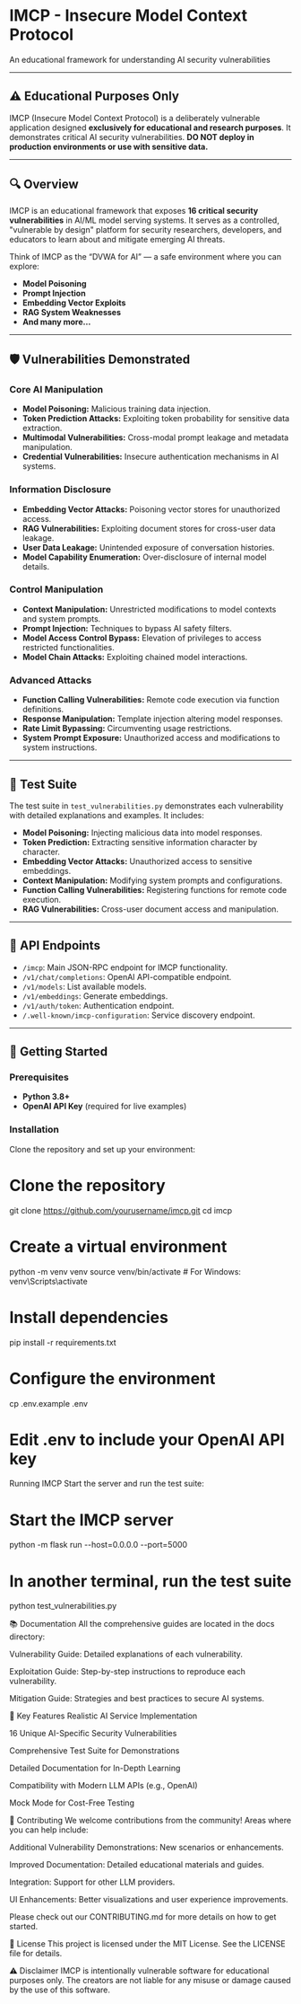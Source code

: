 # IMCP - Insecure Model Context Protocol

An educational framework for understanding AI security vulnerabilities

---

## ⚠️ Educational Purposes Only

IMCP (Insecure Model Context Protocol) is a deliberately vulnerable application designed **exclusively for educational and research purposes**. It demonstrates critical AI security vulnerabilities. **DO NOT deploy in production environments or use with sensitive data.**

---

## 🔍 Overview

IMCP is an educational framework that exposes **16 critical security vulnerabilities** in AI/ML model serving systems. It serves as a controlled, "vulnerable by design" platform for security researchers, developers, and educators to learn about and mitigate emerging AI threats.

Think of IMCP as the “DVWA for AI” — a safe environment where you can explore:
- **Model Poisoning**
- **Prompt Injection**
- **Embedding Vector Exploits**
- **RAG System Weaknesses**
- **And many more…**

---

## 🛡️ Vulnerabilities Demonstrated

### Core AI Manipulation
- **Model Poisoning:** Malicious training data injection.
- **Token Prediction Attacks:** Exploiting token probability for sensitive data extraction.
- **Multimodal Vulnerabilities:** Cross-modal prompt leakage and metadata manipulation.
- **Credential Vulnerabilities:** Insecure authentication mechanisms in AI systems.

### Information Disclosure
- **Embedding Vector Attacks:** Poisoning vector stores for unauthorized access.
- **RAG Vulnerabilities:** Exploiting document stores for cross-user data leakage.
- **User Data Leakage:** Unintended exposure of conversation histories.
- **Model Capability Enumeration:** Over-disclosure of internal model details.

### Control Manipulation
- **Context Manipulation:** Unrestricted modifications to model contexts and system prompts.
- **Prompt Injection:** Techniques to bypass AI safety filters.
- **Model Access Control Bypass:** Elevation of privileges to access restricted functionalities.
- **Model Chain Attacks:** Exploiting chained model interactions.

### Advanced Attacks
- **Function Calling Vulnerabilities:** Remote code execution via function definitions.
- **Response Manipulation:** Template injection altering model responses.
- **Rate Limit Bypassing:** Circumventing usage restrictions.
- **System Prompt Exposure:** Unauthorized access and modifications to system instructions.

---

## 📜 Test Suite

The test suite in `test_vulnerabilities.py` demonstrates each vulnerability with detailed explanations and examples. It includes:
- **Model Poisoning:** Injecting malicious data into model responses.
- **Token Prediction:** Extracting sensitive information character by character.
- **Embedding Vector Attacks:** Unauthorized access to sensitive embeddings.
- **Context Manipulation:** Modifying system prompts and configurations.
- **Function Calling Vulnerabilities:** Registering functions for remote code execution.
- **RAG Vulnerabilities:** Cross-user document access and manipulation.

---

## 📜 API Endpoints
- `/imcp`: Main JSON-RPC endpoint for IMCP functionality.
- `/v1/chat/completions`: OpenAI API-compatible endpoint.
- `/v1/models`: List available models.
- `/v1/embeddings`: Generate embeddings.
- `/v1/auth/token`: Authentication endpoint.
- `/.well-known/imcp-configuration`: Service discovery endpoint.

---

## 🚀 Getting Started

### Prerequisites
- **Python 3.8+**
- **OpenAI API Key** (required for live examples)

### Installation

Clone the repository and set up your environment:

# Clone the repository
git clone https://github.com/yourusername/imcp.git
cd imcp

# Create a virtual environment
python -m venv venv
source venv/bin/activate  # For Windows: venv\Scripts\activate

# Install dependencies
pip install -r requirements.txt

# Configure the environment
cp .env.example .env

# Edit .env to include your OpenAI API key
Running IMCP
Start the server and run the test suite:

# Start the IMCP server
python -m flask run --host=0.0.0.0 --port=5000

# In another terminal, run the test suite
python test_vulnerabilities.py

📚 Documentation
All the comprehensive guides are located in the docs directory:

Vulnerability Guide: Detailed explanations of each vulnerability.

Exploitation Guide: Step-by-step instructions to reproduce each vulnerability.

Mitigation Guide: Strategies and best practices to secure AI systems.

🌟 Key Features
Realistic AI Service Implementation

16 Unique AI-Specific Security Vulnerabilities

Comprehensive Test Suite for Demonstrations

Detailed Documentation for In-Depth Learning

Compatibility with Modern LLM APIs (e.g., OpenAI)

Mock Mode for Cost-Free Testing

🤝 Contributing
We welcome contributions from the community! Areas where you can help include:

Additional Vulnerability Demonstrations: New scenarios or enhancements.

Improved Documentation: Detailed educational materials and guides.

Integration: Support for other LLM providers.

UI Enhancements: Better visualizations and user experience improvements.

Please check out our CONTRIBUTING.md for more details on how to get started.

📜 License
This project is licensed under the MIT License. See the LICENSE file for details.

⚠️ Disclaimer
IMCP is intentionally vulnerable software for educational purposes only. The creators are not liable for any misuse or damage caused by the use of this software.